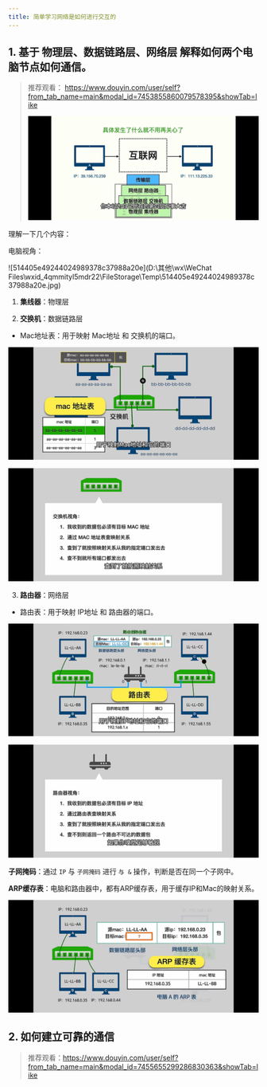 ```yaml
---
title: 简单学习网络是如何进行交互的
---
```


## 1. 基于 物理层、数据链路层、网络层 解释如何两个电脑节点如何通信。

> 推荐观看： https://www.douyin.com/user/self?from_tab_name=main&modal_id=7453855860079578395&showTab=like
>
> ![image-20250105150620589](https://raw.githubusercontent.com/xupengboo/xupengboo-picture/main/img/image-20250105150620589.png)

理解一下几个内容：

电脑视角：

![514405e49244024989378c37988a20e](D:\其他\wx\WeChat Files\wxid_4qmmityl5mdr22\FileStorage\Temp\514405e49244024989378c37988a20e.jpg)

1. **集线器**：物理层

   

2. **交换机**：数据链路层

- Mac地址表：用于映射 Mac地址 和 交换机的端口。

![6477ac35810b2e9486a6c2f03db006a](https://raw.githubusercontent.com/xupengboo/xupengboo-picture/main/img/6477ac35810b2e9486a6c2f03db006a.jpg)

![e44df3c062f3248622d341b57eab051](https://raw.githubusercontent.com/xupengboo/xupengboo-picture/main/img/e44df3c062f3248622d341b57eab051.jpg)



3. **路由器**：网络层

- 路由表：用于映射 IP地址 和 路由器的端口。

![873f8773ee0a9a0f2332fbe5e6ad5ef](https://raw.githubusercontent.com/xupengboo/xupengboo-picture/main/img/873f8773ee0a9a0f2332fbe5e6ad5ef.jpg)

![afe7c93a207f008ad94ec7ac3a791f4](https://raw.githubusercontent.com/xupengboo/xupengboo-picture/main/img/afe7c93a207f008ad94ec7ac3a791f4.jpg)



**子网掩码**：通过 `IP` 与 `子网掩码` 进行 `与 &` 操作，判断是否在同一个子网中。

**ARP缓存表**：电脑和路由器中，都有ARP缓存表，用于缓存IP和Mac的映射关系。

![294dd9638496d55023205c4d62125d7](https://raw.githubusercontent.com/xupengboo/xupengboo-picture/main/img/294dd9638496d55023205c4d62125d7.jpg)



## 2. 如何建立可靠的通信

> 推荐观看：https://www.douyin.com/user/self?from_tab_name=main&modal_id=7455655299286830363&showTab=like
